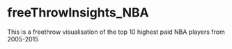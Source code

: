 # freeThrowInsights_NBA
 This is a freethrow visualisation of  the top 10 highest paid NBA players from 2005-2015
